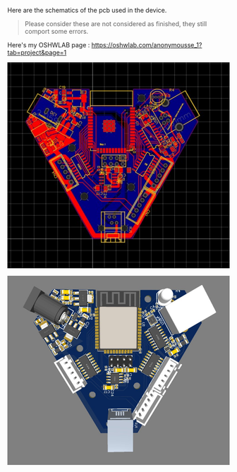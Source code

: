 Here are the schematics of the pcb used in the device. 
> Please consider these are not considered as finished, they still comport some errors.

Here's my OSHWLAB page : https://oshwlab.com/anonymousse_1?tab=project&page=1

![pcb](https://github.com/Agenax/Mirrotation/blob/cd22a826fd869f17466591d5e6f2a8a1afc12f68/Electronics/pcb.jpg)

![rendu](https://github.com/Agenax/Mirrotation/blob/cd22a826fd869f17466591d5e6f2a8a1afc12f68/Electronics/pcb_rendu.jpg)
